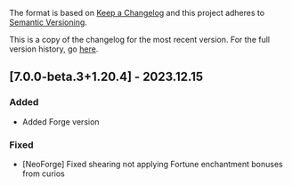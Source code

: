 The format is based on [Keep a Changelog](http://keepachangelog.com/en/1.0.0/) and this project adheres to [Semantic Versioning](http://semver.org/spec/v2.0.0.html).

This is a copy of the changelog for the most recent version. For the full version history, go [here](https://github.com/TheIllusiveC4/Curios/blob/1.20.4/CHANGELOG.md).

## [7.0.0-beta.3+1.20.4] - 2023.12.15
### Added
- Added Forge version
### Fixed
- [NeoForge] Fixed shearing not applying Fortune enchantment bonuses from curios
